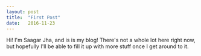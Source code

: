 ```yaml
---
layout: post
title:  "First Post"
date:   2016-11-23
---
```


Hi! I'm Saagar Jha, and is is my blog! There's not a whole lot here right now, but hopefully I'll be able to fill it up with more stuff once I get around to it.